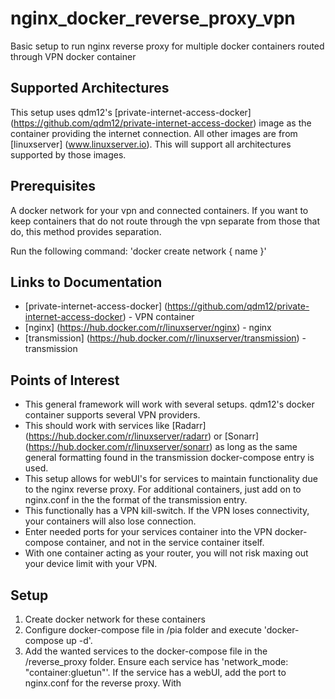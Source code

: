 # nginx_docker_reverse_proxy_vpn
Basic setup to run nginx reverse proxy for multiple docker containers routed through VPN docker container

## Supported Architectures

This setup uses qdm12's [private-internet-access-docker] (https://github.com/qdm12/private-internet-access-docker) image as the container providing the internet connection. All other images are from [linuxserver] (www.linuxserver.io). This will support all architectures supported by those images.

## Prerequisites 

A docker network for your vpn and connected containers. If you want to keep containers that do not route through the vpn separate from those that do, this method provides separation.

Run the following command:
'docker create network { name }'

## Links to Documentation

* [private-internet-access-docker] (https://github.com/qdm12/private-internet-access-docker) - VPN container
* [nginx] (https://hub.docker.com/r/linuxserver/nginx) - nginx
* [transmission] (https://hub.docker.com/r/linuxserver/transmission) - transmission

## Points of Interest

- This general framework will work with several setups. qdm12's docker container supports several VPN providers.
- This should work with services like [Radarr] (https://hub.docker.com/r/linuxserver/radarr) or [Sonarr] (https://hub.docker.com/r/linuxserver/sonarr) as long as the same general formatting found in the transmission docker-compose entry is used.
- This setup allows for webUI's for services to maintain functionality due to the nginx reverse proxy. For additional containers, just add on to nginx.conf in the the format of the transmission entry. 
- This functionally has a VPN kill-switch. If the VPN loses connectivity, your containers will also lose connection.
- Enter needed ports for your services container into the VPN docker-compose container, and not in the service container itself. 
- With one container acting as your router, you will not risk maxing out your device limit with your VPN.

## Setup

1. Create docker network for these containers
2. Configure docker-compose file in /pia folder and execute 'docker-compose up -d'.
3. Add the wanted services to the docker-compose file in the /reverse_proxy folder. Ensure each service has 'network_mode: "container:gluetun"'. If the service has a webUI, add the port to nginx.conf for the reverse proxy. With